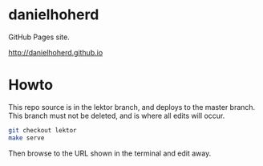 # danielhoherd

GitHub Pages site.

http://danielhoherd.github.io

# Howto

This repo source is in the lektor branch, and deploys to the master branch. This branch must not be deleted, and is where all edits will occur.

```sh
git checkout lektor
make serve
```

Then browse to the URL shown in the terminal and edit away.

